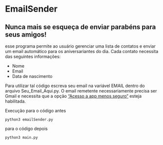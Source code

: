 # EmailSender
## Nunca mais se esqueça de enviar parabéns para seus amigos!

esse programa permite ao usuário gerenciar uma lista de contatos e enviar um email automático para os aniversariantes do dia.
Cada contato necessita das seguintes informações:
* Nome
* Email
* Data de nascimento

Para utilizar tal código escreva seu email na variável EMAIL dentro do arquivo Seu_Email_Aqui.py.
O email remetente necessariamente precisa ser Gmail e necessita que a opção [“Acesso a app menos seguro”](https://support.google.com/accounts/answer/6010255?hl=pt-BR) esteja habilitada.

Execução
para o código antes
```
python3 emailSender.py
```

para o código depois
```
python3 main.py
```
